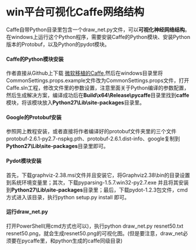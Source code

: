# win平台可视化Caffe网络结构
Caffe自带Python目录里包含一个draw_net.py文件，可以**可视化神经网络结构**。在windows上运行这个Python程序，需要安装Caffe的Python模块、安装Python版本的Protobuf，以及Python的pydot模块。
#### Caffe的Python模块安装
作者直接从Github上下载 [微软移植的Caffe](https://github.com/BVLC/caffe/tree/windows),然后在windows目录里将CommonSettings.props.example文件改为CommonSettings.props文件，打开Caffe.sln工程，修改文件里的参数设置，注意里面关于Python编译的参数配置，然后生成解决方案，编译成功后在**Build\x64\Release\pycaffe**目录里找到**caffe**模块，将该模块放入**Python27\Lib\site-packages**目录里。
#### Google的Protobuf安装
参照网上教程安装，或者直接将作者编译好的protobuf文件夹里的三个文件protobuf-2.6.1-py2.7-nspkg.pth、protobuf-2.6.1.dist-info、google复制到**Python27\Lib\site-packages**目录里即可。
#### Pydot模块安装
首先，下载graphviz-2.38.msi文件并且安装它，将Graphviz2.38\bin的目录设置到系统环境变量里；其次，下载pyparsing-1.5.7.win32-py2.7.exe
并且将其安装到**Python27\Lib\site-packages**目录里；最后，下载pydot-1.2.3包文件，cmd方式进入该目录，执行python setup.py install 即可。
#### 运行draw_net.py
打开PowerShell(用cmd方式也可以)，执行python draw_net.py resnet50.txt resnet50.png，就会生成resnet50.png的可视化图。(但是要注意，draw_net必须要在pycaffe里，和python生成的caffe同级目录)